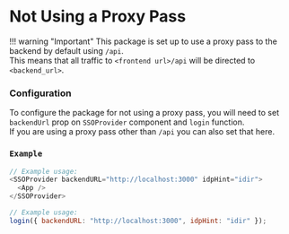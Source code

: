 # Not Using a Proxy Pass

!!! warning "Important"
    This package is set up to use a proxy pass to the backend by default using `/api`.  
    This means that all traffic to `<frontend url>/api` will be directed to `<backend_url>`.  

### Configuration
To configure the package for not using a proxy pass, you will need to set `backendUrl` prop on `SSOProvider` component and `login` function.  
If you are using a proxy pass other than `/api` you can also set that here.

### `Example`

```JavaScript
// Example usage:
<SSOProvider backendURL="http://localhost:3000" idpHint="idir">
  <App />
</SSOProvider>

// Example usage: 
login({ backendURL: "http://localhost:3000", idpHint: "idir" });
```

